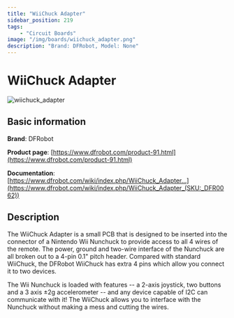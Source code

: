 ```yaml
---
title: "WiiChuck Adapter"
sidebar_position: 219
tags:
    - "Circuit Boards"
image: "/img/boards/wiichuck_adapter.png"
description: "Brand: DFRobot, Model: None"
---
```

# WiiChuck Adapter

![wiichuck_adapter](/img/boards/wiichuck_adapter.png)

## Basic information

**Brand**: DFRobot

**Product page**: [https://www.dfrobot.com/product-91.html](https://www.dfrobot.com/product-91.html)

**Documentation**: [https://www.dfrobot.com/wiki/index.php/WiiChuck_Adapter...](https://www.dfrobot.com/wiki/index.php/WiiChuck_Adapter_(SKU:_DFR0062))

## Description

The WiiChuck Adapter is a small PCB that is designed to be inserted into the connector of a Nintendo Wii Nunchuck to provide access to all 4 wires of the remote\. The power, ground and two\-wire interface of the Nunchuck are all broken out to a 4\-pin 0\.1" pitch header\. Compared with standard WiiChuck, the DFRobot WiiChuck has extra 4 pins which allow you connect it to two devices\.



The Wii Nunchuck is loaded with features \-\- a 2\-axis joystick, two buttons and a 3 axis ±2g accelerometer \-\- and any device capable of I2C can communicate with it\! The WiiChuck allows you to interface with the Nunchuck without making a mess and cutting the wires\.

